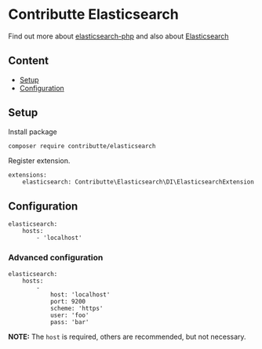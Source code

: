 # Contributte Elasticsearch

Find out more about [elasticsearch-php](https://github.com/elastic/elasticsearch-php) and also about [Elasticsearch](https://www.elastic.co/guide/en/elasticsearch/client/php-api/5.0/index.html)

## Content

- [Setup](#setup)
- [Configuration](#configuration)

## Setup

Install package

```bash
composer require contributte/elasticsearch
```

Register extension.

```neon
extensions:
	elasticsearch: Contributte\Elasticsearch\DI\ElasticsearchExtension
```

## Configuration

```neon
elasticsearch:
	hosts:
		- 'localhost'
```

### Advanced configuration

```neon
elasticsearch:
	hosts:
		-
			host: 'localhost'
			port: 9200
			scheme: 'https'
			user: 'foo'
			pass: 'bar'
```

**NOTE:** The `host` is required, others are recommended, but not necessary.
